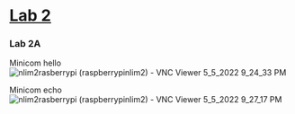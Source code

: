# [Lab 2](https://github.com/kevinwlu/iot/tree/master/lesson2)
### Lab 2A
Minicom hello
![nlim2rasberrypi (raspberrypinlim2) - VNC Viewer 5_5_2022 9_24_33 PM](https://user-images.githubusercontent.com/78889244/167052895-e98f73a7-ea42-403e-9e5e-05edd50738b6.png)

Minicom echo
![nlim2rasberrypi (raspberrypinlim2) - VNC Viewer 5_5_2022 9_27_17 PM](https://user-images.githubusercontent.com/78889244/167052915-c7e02119-4edc-4c4a-abb6-f04b740f63fa.png)

